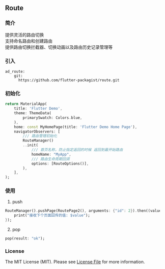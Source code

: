 ## Route

### 简介
提供灵活的路由切换  
支持命名路由和创建路由  
提供路由切换拦截器、切换动画以及路由历史记录管理等  

### 引入
```
ad_route:
    git:
      https://github.com/flutter-packagist/route.git
```

### 初始化
```dart
return MaterialApp(
    title: 'Flutter Demo',
    theme: ThemeData(
        primarySwatch: Colors.blue,
    ),
    home: const MyHomePage(title: 'Flutter Demo Home Page'),
    navigatorObservers: [
        /// 路由管理初始化
        RouteManager()
        ..init(
            /// 首页名称，防止指定返回的时候 返回到最开始路由
            homeName: "MyApp",
            /// 路由生命周期回调
            options: [RouteOptions()],
        ),
    ],
);
```

### 使用
1. push
```dart
RouteManager().pushPage(RoutePage2(), arguments: {"id": 2}).then((value){
    print("接收下个页面回传的值: $value");
});
```

2. pop
```dart
pop(result: "ok");
```

### License
The MIT License (MIT). Please see [License File](LICENSE) for more information.


